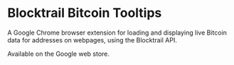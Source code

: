 # Blocktrail Bitcoin Tooltips
A Google Chrome browser extension for loading and displaying live Bitcoin data for addresses on webpages, using the Blocktrail API.

Available on the Google web store.


